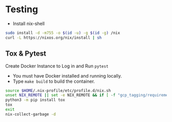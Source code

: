 # Testing

* Install nix-shell

```sh
sudo install -d -m755 -o $(id -u) -g $(id -g) /nix
curl -L https://nixos.org/nix/install | sh
```

## Tox & Pytest

Create Docker Instance to Log in and Run `pytest`

* You must have Docker installed and running locally.
* Type `make build` to build the container.

```sh
source $HOME/.nix-profile/etc/profile.d/nix.sh
unset NIX_REMOTE || set -e NIX_REMOTE && if [ -f "gcp_tagging/requirements.txt" ]; then nix-shell; fi
python3 -m pip install tox
tox
exit
nix-collect-garbage -d
```
